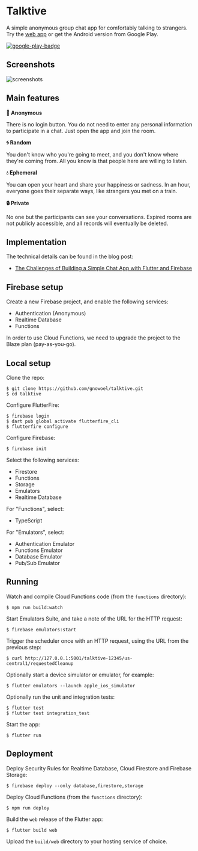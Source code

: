 # Talktive

A simple anonymous group chat app for comfortably talking to strangers. Try the [web app](https://open.talktive.app/) or get the Android version from Google Play.

[![google-play-badge](https://github.com/user-attachments/assets/bb22e307-7b4d-4871-ad1a-57d1d4b3b809)](https://play.google.com/store/apps/details?id=app.talktive)

## Screenshots

![screenshots](https://github.com/user-attachments/assets/855c3de8-6c62-4d83-bfd9-122a684cd14b)

## Main features

**:see_no_evil: Anonymous**

There is no login button. You do not need to enter any personal information to participate in a chat. Just open the app and join the room.

**:cyclone: Random**

You don't know who you're going to meet, and you don't know where they're coming from. All you know is that people here are willing to listen.

**:droplet: Ephemeral**

You can open your heart and share your happiness or sadness. In an hour, everyone goes their separate ways, like strangers you met on a train.

**:lock: Private**

No one but the participants can see your conversations. Expired rooms are not publicly accessible, and all records will eventually be deleted.

## Implementation

The technical details can be found in the blog post:

* [The Challenges of Building a Simple Chat App with Flutter and Firebase](https://medium.com/@gnowoel/the-challenges-of-building-a-simple-chat-app-with-flutter-and-firebase-b9f0a2f0f889)

## Firebase setup

Create a new Firebase project, and enable the following services:

* Authentication (Anonymous)
* Realtime Database
* Functions

In order to use Cloud Functions, we need to upgrade the project to the Blaze plan (pay-as-you-go).

## Local setup

Clone the repo:

```
$ git clone https://github.com/gnowoel/talktive.git
$ cd talktive
```

Configure FlutterFire:

```
$ firebase login
$ dart pub global activate flutterfire_cli
$ flutterfire configure
```

Configure Firebase:

```
$ firebase init
```

Select the following services:

* Firestore
* Functions
* Storage
* Emulators
* Realtime Database

For "Functions", select:

* TypeScript

For "Emulators", select:

* Authentication Emulator
* Functions Emulator
* Database Emulator
* Pub/Sub Emulator

## Running

Watch and compile Cloud Functions code (from the `functions` directory):

```
$ npm run build:watch
```

Start Emulators Suite, and take a note of the URL for the HTTP request:

```
$ firebase emulators:start
```

Trigger the scheduler once with an HTTP request, using the URL from the previous step:

```
$ curl http://127.0.0.1:5001/talktive-12345/us-central1/requestedCleanup
```

Optionally start a device simulator or emulator, for example:

```
$ flutter emulators --launch apple_ios_simulator
```

Optionally run the unit and integration tests:

```
$ flutter test
$ flutter test integration_test
```

Start the app:

```
$ flutter run
```

## Deployment

Deploy Security Rules for Realtime Database, Cloud Firestore and Firebase Storage:

```
$ firebase deploy --only database,firestore,storage
```

Deploy Cloud Functions (from the `functions` directory):

```
$ npm run deploy
```

Build the `web` release of the Flutter app:

```
$ flutter build web
```

Upload the `build/web` directory to your hosting service of choice.
